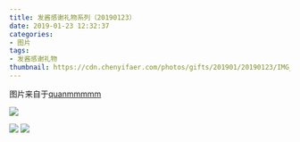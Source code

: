 ```yaml
---
title: 发酱感谢礼物系列（20190123）
date: 2019-01-23 12:32:37
categories:
- 图片
tags:
- 发酱感谢礼物
thumbnail: https://cdn.chenyifaer.com/photos/gifts/201901/20190123/IMG_7010.JPG
---
```


图片来自于<a href="https://weibo.com/p/1005051720171447" target="_blank">quanmmmmm</a><br/> 

![](https://cdn.chenyifaer.com/photos/gifts/201901/20190123/IMG_7010.JPG)

<!--more-->

![](https://cdn.chenyifaer.com/photos/gifts/201901/20190123/IMG_7011.JPG)
![](https://cdn.chenyifaer.com/photos/gifts/201901/20190123/IMG_7012.GIF)
